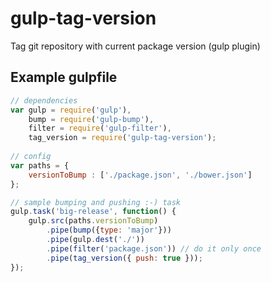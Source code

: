 gulp-tag-version
================

Tag git repository with current package version (gulp plugin)

Example gulpfile
----------------

```js
// dependencies
var gulp = require('gulp'),
    bump = require('gulp-bump'),
    filter = require('gulp-filter'),
    tag_version = require('gulp-tag-version');
    
// config
var paths = {
    versionToBump : ['./package.json', './bower.json']
};

// sample bumping and pushing :-) task
gulp.task('big-release', function() {
    gulp.src(paths.versionToBump)
        .pipe(bump({type: 'major'}))
        .pipe(gulp.dest('./'))
        .pipe(filter('package.json')) // do it only once
        .pipe(tag_version({ push: true }));
});
```